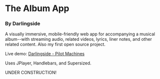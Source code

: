 # The Album App #
### By Darlingside ###

A visually immersive, mobile-friendly web app for accompanying a musical album--with streaming audio, related videos, lyrics, liner notes, and other related content. Also my first open source project.

Live demo: <a href='http://www.pilotmachines.com/'>Darlingside - Pilot Machines</a>

Uses JPlayer, Handlebars, and Supersized.

UNDER CONSTRUCTION!